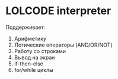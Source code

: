 # LOLCODE interpreter
Поддерживает:
1. Арифметику
2. Логические операторы (AND/OR/NOT)
3. Работу со строками
4. Вывод на экран
5. if-then-else
6. for/while циклы